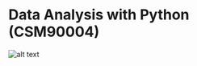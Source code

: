 # Data Analysis with Python (CSM90004)


![alt text](https://github.com/jylhakos/DATA-ANALYSIS/1.0.png?raw=true)
